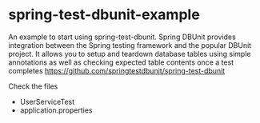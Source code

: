 # spring-test-dbunit-example
An example to start using spring-test-dbunit. Spring DBUnit provides integration between the Spring testing framework and the popular DBUnit project. It allows you to setup and teardown database tables using simple annotations as well as checking expected table contents once a test completes https://github.com/springtestdbunit/spring-test-dbunit

Check the files
* UserServiceTest
* application.properties
